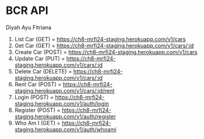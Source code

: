 # BCR API

Diyah Ayu Fitriana

1. List Car (GET) = https://ch8-mrfi24-staging.herokuapp.com/v1/cars
2. Get Car (GET) = https://ch8-mrfi24-staging.herokuapp.com/v1/cars/:id
3. Create Car (POST) = https://ch8-mrfi24-staging.herokuapp.com/v1/cars
4. Update Car (PUT) = https://ch8-mrfi24-staging.herokuapp.com/v1/cars/:id
5. Delete Car (DELETE) = https://ch8-mrfi24-staging.herokuapp.com/v1/cars/:id
6. Rent Car (POST) = https://ch8-mrfi24-staging.herokuapp.com/v1/cars/:id/rent
7. Login (POST) = https://ch8-mrfi24-staging.herokuapp.com/v1/auth/login
8. Register (POST) = https://ch8-mrfi24-staging.herokuapp.com/v1/auth/register
9. Who Am I (GET) = https://ch8-mrfi24-staging.herokuapp.com/v1/auth/whoami
